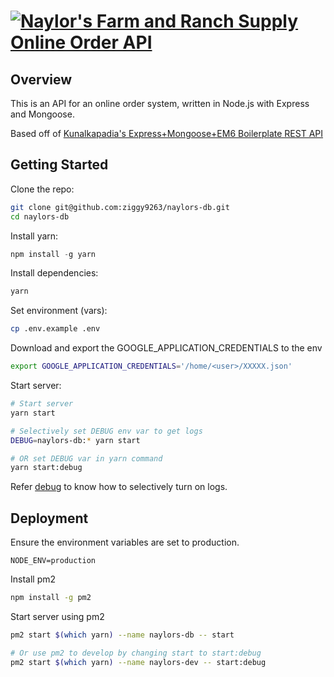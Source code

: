 # [![Naylor's Farm and Ranch Supply Online Order API](https://imgur.com/OPZoYue.png)](https://github.com/ziggy9263/naylors-db)

## Overview

This is an API for an online order system, written in Node.js with Express and Mongoose.

Based off of [Kunalkapadia's Express+Mongoose+EM6 Boilerplate REST API](https://github.com/kunalkapadia/express-mongoose-es6-rest-api/)

## Getting Started

Clone the repo:
```sh
git clone git@github.com:ziggy9263/naylors-db.git
cd naylors-db
```

Install yarn:
```js
npm install -g yarn
```

Install dependencies:
```sh
yarn
```

Set environment (vars):
```sh
cp .env.example .env
```

Download and export the GOOGLE_APPLICATION_CREDENTIALS to the env
```sh
export GOOGLE_APPLICATION_CREDENTIALS='/home/<user>/XXXXX.json'
```

Start server:
```sh
# Start server
yarn start

# Selectively set DEBUG env var to get logs
DEBUG=naylors-db:* yarn start

# OR set DEBUG var in yarn command
yarn start:debug
```
Refer [debug](https://www.npmjs.com/package/debug) to know how to selectively turn on logs.

## Deployment

Ensure the environment variables are set to production.
```env
NODE_ENV=production
```

Install pm2
```sh
npm install -g pm2
```

Start server using pm2
```sh
pm2 start $(which yarn) --name naylors-db -- start

# Or use pm2 to develop by changing start to start:debug
pm2 start $(which yarn) --name naylors-dev -- start:debug
```
